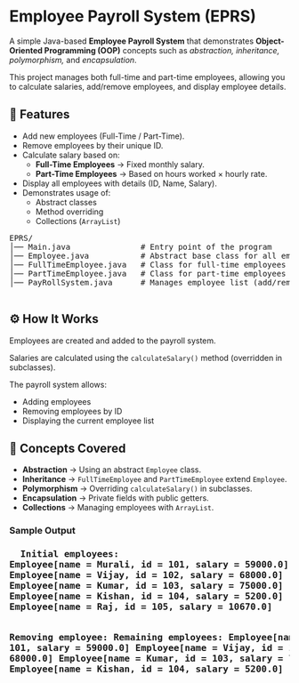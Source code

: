 <!DOCTYPE html>
<html lang="en">
<head>
    <meta charset="UTF-8">
    <meta name="viewport" content="width=device-width, initial-scale=1.0">
</head>
<body>
    <h1>Employee Payroll System (EPRS)</h1>

   <p>
        A simple Java-based <strong>Employee Payroll System</strong> that demonstrates 
        <strong>Object-Oriented Programming (OOP)</strong> concepts such as 
        <em>abstraction, inheritance, polymorphism,</em> and <em>encapsulation</em>.
    </p>

  <p>
        This project manages both full-time and part-time employees, allowing you to calculate 
        salaries, add/remove employees, and display employee details.
    </p>
    <h2>📌 Features</h2>
    <ul>
        <li>Add new employees (Full-Time / Part-Time).</li>
        <li>Remove employees by their unique ID.</li>
        <li>
            Calculate salary based on:
            <ul>
                <li><strong>Full-Time Employees</strong> → Fixed monthly salary.</li>
                <li><strong>Part-Time Employees</strong> → Based on hours worked × hourly rate.</li>
            </ul>
        </li>
        <li>Display all employees with details (ID, Name, Salary).</li>
        <li>Demonstrates usage of:
            <ul>
                <li>Abstract classes</li>
                <li>Method overriding</li>
                <li>Collections (<code>ArrayList</code>)</li>
            </ul>
        </li>
    </ul>

 <pre>
EPRS/
│── Main.java               # Entry point of the program
│── Employee.java           # Abstract base class for all employees
│── FullTimeEmployee.java   # Class for full-time employees
│── PartTimeEmployee.java   # Class for part-time employees
│── PayRollSystem.java      # Manages employee list (add/remove/display)
  </pre>

 <h2>⚙️ How It Works</h2>
  <p>Employees are created and added to the payroll system.</p>
  <p>Salaries are calculated using the <code>calculateSalary()</code> method (overridden in subclasses).</p>
  <p>The payroll system allows:</p>
  <ul>
    <li>Adding employees</li>
    <li>Removing employees by ID</li>
    <li>Displaying the current employee list</li>
  </ul>
<h2>📖 Concepts Covered</h2>
  <ul>
    <li><strong>Abstraction</strong> → Using an abstract <code>Employee</code> class.</li>
    <li><strong>Inheritance</strong> → <code>FullTimeEmployee</code> and <code>PartTimeEmployee</code> extend <code>Employee</code>.</li>
    <li><strong>Polymorphism</strong> → Overriding <code>calculateSalary()</code> in subclasses.</li>
    <li><strong>Encapsulation</strong> → Private fields with public getters.</li>
    <li><strong>Collections</strong> → Managing employees with <code>ArrayList</code>.</li>
  </ul>

<h3> Sample Output<h3>
<pre>
  Initial employees:
Employee[name = Murali, id = 101, salary = 59000.0]
Employee[name = Vijay, id = 102, salary = 68000.0]
Employee[name = Kumar, id = 103, salary = 75000.0]
Employee[name = Kishan, id = 104, salary = 5200.0]
Employee[name = Raj, id = 105, salary = 10670.0]

Removing employee:
Remaining employees:
Employee[name = Murali, id = 101, salary = 59000.0]
Employee[name = Vijay, id = 102, salary = 68000.0]
Employee[name = Kumar, id = 103, salary = 75000.0]
Employee[name = Kishan, id = 104, salary = 5200.0]
</pre>
</body>
</html>
